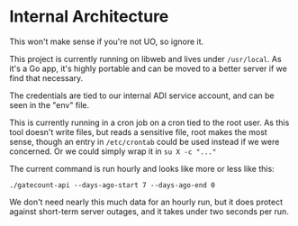 # Internal Architecture

This won't make sense if you're not UO, so ignore it.

This project is currently running on libweb and lives under `/usr/local`.  As
it's a Go app, it's highly portable and can be moved to a better server if we
find that necessary.

The credentials are tied to our internal ADI service account, and can be seen
in the "env" file.

This is currently running in a cron job on a cron tied to the root user.  As
this tool doesn't write files, but reads a sensitive file, root makes the most
sense, though an entry in `/etc/crontab` could be used instead if we were
concerned.  Or we could simply wrap it in `su X -c "..."`

The current command is run hourly and looks like more or less like this:

`./gatecount-api --days-ago-start 7 --days-ago-end 0`

We don't need nearly this much data for an hourly run, but it does protect
against short-term server outages, and it takes under two seconds per run.
